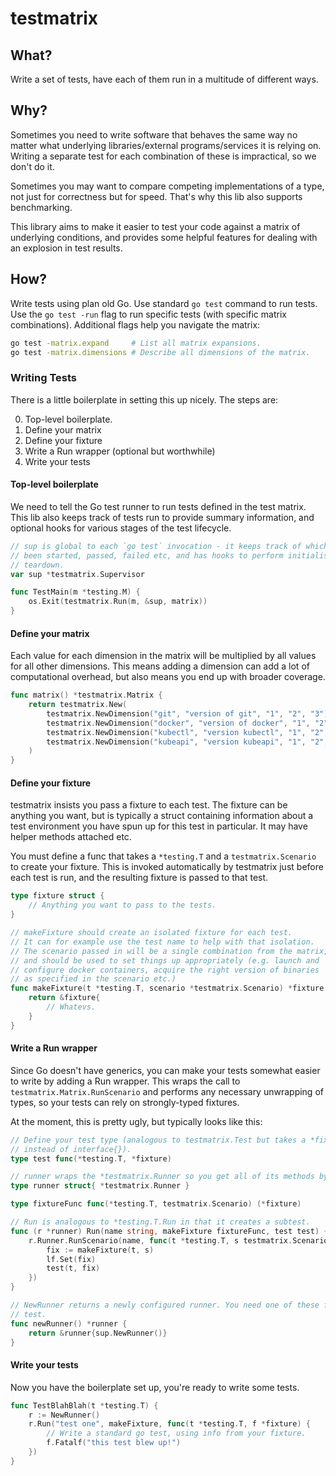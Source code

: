 # testmatrix

## What?

Write a set of tests, have each of them run in a multitude of different ways.

## Why?

Sometimes you need to write software that behaves the same way no matter what underlying
libraries/external programs/services it is relying on. Writing a separate test for
each combination of these is impractical, so we don't do it.

Sometimes you may want to compare competing implementations of a type, not just for
correctness but for speed. That's why this lib also supports benchmarking.

This library aims to make it easier to test your code against a matrix of underlying
conditions, and provides some helpful features for dealing with an explosion in test
results.

## How?

Write tests using plan old Go. Use standard `go test` command to run tests.
Use the `go test -run` flag to run specific tests (with specific matrix combinations).
Additional flags help you navigate the matrix:

```sh
go test -matrix.expand     # List all matrix expansions.
go test -matrix.dimensions # Describe all dimensions of the matrix.
```

### Writing Tests

There is a little boilerplate in setting this up nicely. The steps are:

0. Top-level boilerplate.
1. Define your matrix
2. Define your fixture
3. Write a Run wrapper (optional but worthwhile)
4. Write your tests

#### Top-level boilerplate

We need to tell the Go test runner to run tests defined in the test matrix.
This lib also keeps track of tests run to provide summary information, and optional
hooks for various stages of the test lifecycle.

```go
// sup is global to each `go test` invocation - it keeps track of which tests have
// been started, passed, failed etc, and has hooks to perform initialisation and
// teardown.
var sup *testmatrix.Supervisor

func TestMain(m *testing.M) {
	os.Exit(testmatrix.Run(m, &sup, matrix))
}
```


#### Define your matrix

Each value for each dimension in the matrix will be multiplied by all values for all
other dimensions.
This means adding a dimension can add a lot of computational overhead, but also
means you end up with broader coverage.

```go
func matrix() *testmatrix.Matrix {
	return testmatrix.New(
		testmatrix.NewDimension("git", "version of git", "1", "2", "3"),
		testmatrix.NewDimension("docker", "version of docker", "1", "2", "3"),
		testmatrix.NewDimension("kubectl", "version kubectl", "1", "2", "3"),
		testmatrix.NewDimension("kubeapi", "version kubeapi", "1", "2", "3"),
	)
}
```

#### Define your fixture

testmatrix insists you pass a fixture to each test. The fixture can be anything
you want, but is typically a struct containing information about a test environment
you have spun up for this test in particular. It may have helper methods attached etc.

You must define a func that takes a `*testing.T` and a `testmatrix.Scenario` to create
your fixture. This is invoked automatically by testmatrix just before each test is run,
and the resulting fixture is passed to that test.

```go
type fixture struct {
	// Anything you want to pass to the tests.
}

// makeFixture should create an isolated fixture for each test.
// It can for example use the test name to help with that isolation.
// The scenario passed in will be a single combination from the matrix,
// and should be used to set things up appropriately (e.g. launch and
// configure docker containers, acquire the right version of binaries
// as specified in the scenario etc.)
func makeFixture(t *testing.T, scenario *testmatrix.Scenario) *fixture {
	return &fixture{
		// Whatevs.
	}
}
```

#### Write a Run wrapper

Since Go doesn't have generics, you can make your tests somewhat easier to write by
adding a Run wrapper. This wraps the call to `testmatrix.Matrix.RunScenario` and
performs any necessary unwrapping of types, so your tests can rely on strongly-typed
fixtures.

At the moment, this is pretty ugly, but typically looks like this:

```go
// Define your test type (analogous to testmatrix.Test but takes a *fixture
// instead of interface{}).
type test func(*testing.T, *fixture)

// runner wraps the *testmatrix.Runner so you get all of its methods by default.
type runner struct{ *testmatrix.Runner }

type fixtureFunc func(*testing.T, testmatrix.Scenario) (*fixture)

// Run is analogous to *testing.T.Run in that it creates a subtest.
func (r *runner) Run(name string, makeFixture fixtureFunc, test test) {
	r.Runner.RunScenario(name, func(t *testing.T, s testmatrix.Scenario, lf *testmatrix.LateFixture) {
		fix := makeFixture(t, s)
		lf.Set(fix)
		test(t, fix)
	})
}

// NewRunner returns a newly configured runner. You need one of these for each top-level
// test.
func newRunner() *runner {
	return &runner{sup.NewRunner()}
}
```

#### Write your tests

Now you have the boilerplate set up, you're ready to write some tests.

```go
func TestBlahBlah(t *testing.T) {
	r := NewRunner()
	r.Run("test one", makeFixture, func(t *testing.T, f *fixture) {
		// Write a standard go test, using info from your fixture.
		f.Fatalf("this test blew up!")
	})
}
```
